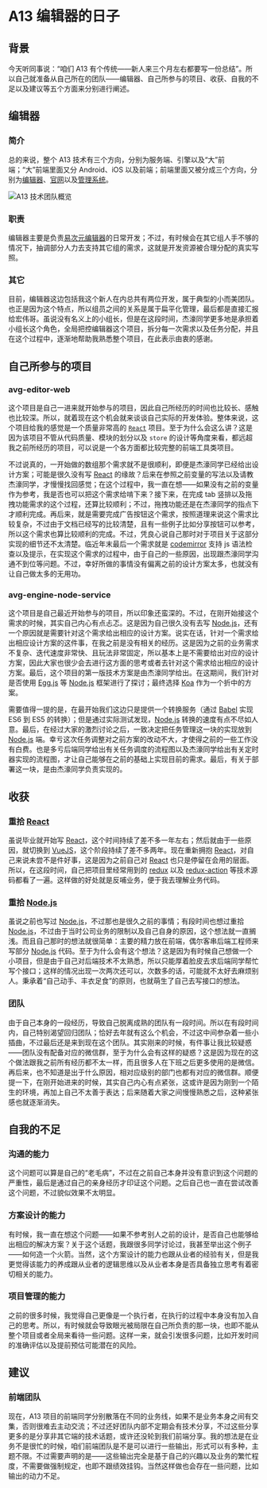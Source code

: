 # A13 编辑器的日子

## 背景

今天听同事说：“咱们 A13 有个传统——新人来三个月左右都要写一份总结”。所以自己就准备从自己所在的团队——编辑器、自己所参与的项目、收获、自我的不足以及建议等五个方面来分别进行阐述。

## 编辑器

### 简介

总的来说，整个 A13 技术有三个方向，分别为服务端、引擎以及“大”前端；“大”前端里面又分 Android、iOS 以及前端；前端里面又被分成三个方向，分别为[编辑器](https://avg.163.com/creator/home)、[官网](https://avg.163.com)以及[管理系统](http://59.111.129.56:2004/verify)。

![A13 技术团队概览](https://i.imgur.com/lyhT8Ne.png)

### 职责

编辑器主要是负责[易次元编辑器](https://avg.163.com/creator/home)的日常开发；不过，有时候会在其它组人手不够的情况下，抽调部分人力去支持其它组的需求，这就是开发资源被合理分配的真实写照。

### 其它

目前，编辑器这边包括我这个新人在内总共有两位开发，属于典型的小而美团队。也正是因为这个特点，所以组员之间的关系是属于扁平化管理，最后都是直接汇报给宏伟哥。虽说没有名义上的小组长，但是在这段时间，杰濠同学更多地是承担着小组长这个角色，全局把控编辑器这个项目，拆分每一次需求以及任务分配，并且在这个过程中，逐渐地帮助我熟悉整个项目，在此表示由衷的感谢。

## 自己所参与的项目

### avg-editor-web

这个项目是自己一进来就开始参与的项目，因此自己所经历的时间也比较长、感触也比较深。所以，就着现在这个机会就来谈谈自己实际的开发体验。整体来说，这个项目给我的感觉是一个质量非常高的 [`React`](https://reactjs.org) 项目。至于为什么会这么讲？这是因为该项目不管从代码质量、模块的划分以及 `store` 的设计等角度来看，都远超我之前所经历的项目，可以说是一个各方面都比较完整的前端工具类项目。

不过说真的，一开始做的数组那个需求就不是很顺利，即便是杰濠同学已经给出设计方案；可能是很久没有写 [React](https://reactjs.org) 的缘故？后来在参照之前变量的写法以及请教杰濠同学，才慢慢找回感觉；在这个过程中，我一直在想——如果没有之前的变量作为参考，我是否也可以把这个需求给啃下来？接下来，在完成 tab 竖排以及拖拽功能需求的这个过程，还算比较顺利；不过，拖拽功能还是在杰濠同学的指点下才顺利完成。再后来，就是需要完成广告按钮这个需求，按照道理来说这个需求比较复杂，不过由于文档已经写的比较清楚，且有一些例子比如分享按钮可以参考，所以这个需求也算比较顺利的完成。不过，凭良心说自己那时对于项目关于这部分实现的细节还不太清楚。临近年末最后一个需求就是 [codemirror](https://codemirror.net) 支持 js 语法检查以及提示，在实现这个需求的过程中，由于自己的一些原因，出现跟杰濠同学沟通不到位等问题。不过，幸好所做的事情没有偏离之前的设计方案太多，也就没有让自己做太多的无用功。

### avg-engine-node-service

这个项目是自己最近开始参与的项目，所以印象还蛮深的。不过，在刚开始接这个需求的时候，其实自己内心有点忐忑。这是因为自己很久没有去写 [Node.js](http://nodejs.org)，还有一个原因就是需要针对这个需求给出相应的设计方案。说实在话，针对一个需求给出相应设计方案的这件事，在我之前是没有相关的经历。这是因为之前的业务需求不复杂、迭代速度非常快、且玩法非常固定，所以基本上是不需要给出对应的设计方案，因此大家也很少会去进行这方面的思考或者去针对这个需求给出相应的设计方案。最后，这个项目的第一版技术方案是由杰濠同学给出。在这期间，我们针对是否使用 [Egg.js](https://eggjs.org) 等 [Node.js](http://nodejs.org) 框架进行了探讨；最终选择 [Koa](https://koajs.com) 作为一个折中的方案。

需要值得一提的是，在最开始我们这边只是提供一个转换服务（通过 [Babel](https://babeljs.io) 实现 ES6 到 ES5 的转换）；但是通过实际测试发现，[Node.js](http://nodejs.org) 转换的速度有点不尽如人意。最后，在经过大家的激烈讨论之后，一致决定把任务管理这一块的实现放到 [Node.js](http://nodejs.org) 端。幸亏这次任务调整对之前方案的改动不大，才使得之前的一些工作没有白费。也是多亏后端同学给出有关任务调度的流程图以及杰濠同学给出有关定时器实现的流程图，才让自己能够在之前的基础上实现目前的需求。最后，有关于部署这一块，是由杰濠同学负责实现的。

## 收获

### 重拾 [React](https://reactjs.org)

虽说毕业就开始写 [React](https://reactjs.org)，这个时间持续了差不多一年左右；然后就由于一些原因，就切换到 [VueJS](http://vuejs.org)，这个阶段持续了差不多两年。现在重新拥抱 [React](https://reactjs.org)，对自己来说未尝不是件好事，这是因为之前自己对 [React](https://reactjs.org) 也只是停留在会用的层面。所以，在这段时间，自己把项目里经常用到的 [redux](http://redux.js.org) 以及 [redux-action](https://redux-actions.js.org) 等技术源码都看了一遍。这样做的好处就是反哺业务，便于我去理解业务代码。

### 重拾 [Node.js](http://nodejs.org)

虽说之前也写过 [Node.js](http://nodejs.org)，不过那也是很久之前的事情；有段时间也想过重拾 [Node.js](http://nodejs.org)，不过由于当时公司业务的限制以及自己自身的原因，这个想法就一直搁浅。而且自己那时的想法就很简单：主要的精力放在前端，偶尔客串后端工程师来写部分 [Node.js](http://nodejs.org) 代码。至于为什么会有这个想法？这是因为有时候自己想做一个小项目，但是由于自己对后端技术不太熟悉，所以只能厚着脸皮去求后端同学帮忙写个接口；这样的情况出现一次两次还可以，次数多的话，可能就不太好去麻烦别人。秉承着“自己动手、丰衣足食”的原则，也就萌生了自己去写接口的想法。

### 团队

由于自己本身的一段经历，导致自己脱离成熟的团队有一段时间。所以在有段时间内，自己特别渴望回归团队；恰好去年就有这么个机会，不过这中间参杂着一些小插曲，不过最后还是来到现在这个团队。其实刚来的时候，有件事让我比较疑惑——团队没有配备对应的微信群，至于为什么会有这样的疑惑？这是因为现在的这个做法跟我之前所有经历都不太一样，而且很多人在下班之后更多使用的是微信。再后来，也不知道是出于什么原因，相对应级别的部门也都有对应的微信群。顺便提一下，在刚开始进来的时候，其实自己内心有点紧张，这或许是因为刚到一个陌生的环境，再加上自己不太善于表达；后来随着大家之间慢慢熟悉之后，这种紧张感也就逐渐消失。

## 自我的不足

### 沟通的能力

这个问题可以算是自己的“老毛病”，不过在之前自己本身并没有意识到这个问题的严重性，最后是通过自己的亲身经历才印证这个问题。之后自己也一直在尝试改善这个问题，不过貌似效果不太明显。

### 方案设计的能力

有时候，我一直在想这个问题——如果不参考别人之前的设计，是否自己也能够给出相应的解决方案？关于这个话题，我跟很多同学讨论过，我甚至举出这个例子——如何造一个火箭。当然，这个方案设计的能力也跟从业者的经验有关，但是我更觉得该能力的养成跟从业者的逻辑思维以及从业者本身是否具备独立思考有着密切相关的能力。

### 项目管理的能力

之前的很多时候，我觉得自己更像是一个执行者，在执行的过程中本身没有加入自己的思考。所以，有时候就会导致眼光被局限在自己所负责的那一块，也即不能从整个项目或者全局来看待一些问题。这样一来，就会引发很多问题，比如开发时间的准确评估以及提前预估可能潜在的风险。

## 建议

### 前端团队

现在，A13 项目的前端同学分别散落在不同的业务线，如果不是业务本身之间有交集，否则很难去主动交流；不过还好团队内部不定期会有技术分享，不过这些分享更多的是分享非其它端的技术话题，或许还没轮到我们前端分享。我的想法是在业务不是很忙的时候，咱们前端团队是不是可以进行一些输出，形式可以有多种，主题不限。不过需要声明的是——这些输出完全是基于自己的兴趣以及业务的繁忙程度，不需要做强制规定，也即不跟绩效挂钩。当然这样做也会存在一些问题，比如输出的动力不足。
